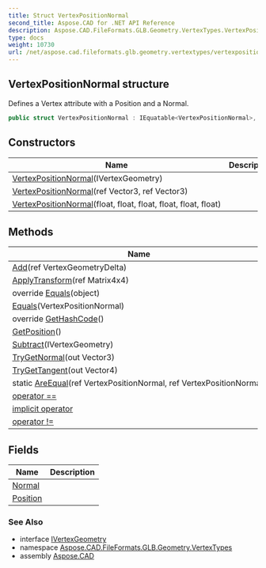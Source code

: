```yaml
---
title: Struct VertexPositionNormal
second_title: Aspose.CAD for .NET API Reference
description: Aspose.CAD.FileFormats.GLB.Geometry.VertexTypes.VertexPositionNormal struct. Defines a Vertex attribute with a Position and a Normal
type: docs
weight: 10730
url: /net/aspose.cad.fileformats.glb.geometry.vertextypes/vertexpositionnormal/
---
```

## VertexPositionNormal structure

Defines a Vertex attribute with a Position and a Normal.

```csharp
public struct VertexPositionNormal : IEquatable<VertexPositionNormal>, IVertexGeometry
```

## Constructors

| Name | Description |
| --- | --- |
| [VertexPositionNormal](vertexpositionnormal/#constructor)(IVertexGeometry) |  |
| [VertexPositionNormal](vertexpositionnormal/#constructor_2)(ref Vector3, ref Vector3) |  |
| [VertexPositionNormal](vertexpositionnormal/#constructor_1)(float, float, float, float, float, float) |  |

## Methods

| Name | Description |
| --- | --- |
| [Add](../../aspose.cad.fileformats.glb.geometry.vertextypes/vertexpositionnormal/add/)(ref VertexGeometryDelta) |  |
| [ApplyTransform](../../aspose.cad.fileformats.glb.geometry.vertextypes/vertexpositionnormal/applytransform/)(ref Matrix4x4) |  |
| override [Equals](../../aspose.cad.fileformats.glb.geometry.vertextypes/vertexpositionnormal/equals/#equals_1)(object) |  |
| [Equals](../../aspose.cad.fileformats.glb.geometry.vertextypes/vertexpositionnormal/equals/#equals)(VertexPositionNormal) |  |
| override [GetHashCode](../../aspose.cad.fileformats.glb.geometry.vertextypes/vertexpositionnormal/gethashcode/)() |  |
| [GetPosition](../../aspose.cad.fileformats.glb.geometry.vertextypes/vertexpositionnormal/getposition/)() |  |
| [Subtract](../../aspose.cad.fileformats.glb.geometry.vertextypes/vertexpositionnormal/subtract/)(IVertexGeometry) |  |
| [TryGetNormal](../../aspose.cad.fileformats.glb.geometry.vertextypes/vertexpositionnormal/trygetnormal/)(out Vector3) |  |
| [TryGetTangent](../../aspose.cad.fileformats.glb.geometry.vertextypes/vertexpositionnormal/trygettangent/)(out Vector4) |  |
| static [AreEqual](../../aspose.cad.fileformats.glb.geometry.vertextypes/vertexpositionnormal/areequal/)(ref VertexPositionNormal, ref VertexPositionNormal) |  |
| [operator ==](../../aspose.cad.fileformats.glb.geometry.vertextypes/vertexpositionnormal/op_equality/) |  |
| [implicit operator](../../aspose.cad.fileformats.glb.geometry.vertextypes/vertexpositionnormal/op_implicit/) |  |
| [operator !=](../../aspose.cad.fileformats.glb.geometry.vertextypes/vertexpositionnormal/op_inequality/) |  |

## Fields

| Name | Description |
| --- | --- |
| [Normal](../../aspose.cad.fileformats.glb.geometry.vertextypes/vertexpositionnormal/normal/) |  |
| [Position](../../aspose.cad.fileformats.glb.geometry.vertextypes/vertexpositionnormal/position/) |  |

### See Also

* interface [IVertexGeometry](../ivertexgeometry/)
* namespace [Aspose.CAD.FileFormats.GLB.Geometry.VertexTypes](../../aspose.cad.fileformats.glb.geometry.vertextypes/)
* assembly [Aspose.CAD](../../)


